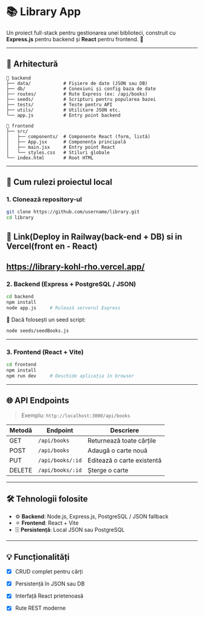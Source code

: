 # 📚 Library App

Un proiect full-stack pentru gestionarea unei biblioteci, construit cu **Express.js** pentru backend și **React** pentru frontend. 📖

---

## 🧱 Arhitectură

```
📁 backend
├── data/            # Fișiere de date (JSON sau DB)
├── db/              # Conexiuni și config baza de date
├── routes/          # Rute Express (ex: /api/books)
├── seeds/           # Scripturi pentru popularea bazei
├── tests/           # Teste pentru API
├── utils/           # Utilitare JSON etc.
└── app.js           # Entry point backend

📁 frontend
├── src/
│   ├── components/  # Componente React (form, listă)
│   ├── App.jsx      # Componența principală
│   ├── main.jsx     # Entry point React
│   └── styles.css   # Stiluri globale
└── index.html       # Root HTML
```

---

## 🚀 Cum rulezi proiectul local

### 1. Clonează repository-ul

```bash
git clone https://github.com/username/library.git
cd library
```

## 🚀 Link(Deploy in Railway(back-end + DB) si in Vercel(front en - React)

https://library-kohl-rho.vercel.app/
---

### 2. Backend (Express + PostgreSQL / JSON)

```bash
cd backend
npm install
node app.js     # Rulează serverul Express
```

📎 Dacă folosești un seed script:
```bash
node seeds/seedBooks.js
```

---

### 3. Frontend (React + Vite)

```bash
cd frontend
npm install
npm run dev     # Deschide aplicația în browser
```

---

## 🌐 API Endpoints

> Exemplu: `http://localhost:3000/api/books`

| Metodă | Endpoint        | Descriere                     |
|--------|------------------|-------------------------------|
| GET    | `/api/books`     | Returnează toate cărțile      |
| POST   | `/api/books`     | Adaugă o carte nouă           |
| PUT    | `/api/books/:id` | Editează o carte existentă    |
| DELETE | `/api/books/:id` | Șterge o carte                |

---

## 🛠 Tehnologii folosite

- ⚙️ **Backend**: Node.js, Express.js, PostgreSQL / JSON fallback
- ⚛️ **Frontend**: React + Vite
- 🗄️ **Persistență**: Local JSON sau PostgreSQL

---

## 💡 Funcționalități

- [x] CRUD complet pentru cărți
- [x] Persistență în JSON sau DB
- [x] Interfață React prietenoasă
- [x] Rute REST moderne



